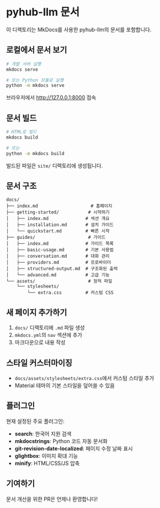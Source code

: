 # pyhub-llm 문서

이 디렉토리는 MkDocs를 사용한 pyhub-llm의 문서를 포함합니다.

## 로컬에서 문서 보기

```bash
# 개발 서버 실행
mkdocs serve

# 또는 Python 모듈로 실행
python -m mkdocs serve
```

브라우저에서 http://127.0.0.1:8000 접속

## 문서 빌드

```bash
# HTML로 빌드
mkdocs build

# 또는
python -m mkdocs build
```

빌드된 파일은 `site/` 디렉토리에 생성됩니다.

## 문서 구조

```
docs/
├── index.md                    # 홈페이지
├── getting-started/           # 시작하기
│   ├── index.md              # 섹션 개요
│   ├── installation.md       # 설치 가이드
│   └── quickstart.md         # 빠른 시작
├── guides/                    # 가이드
│   ├── index.md              # 가이드 목록
│   ├── basic-usage.md        # 기본 사용법
│   ├── conversation.md       # 대화 관리
│   ├── providers.md          # 프로바이더
│   ├── structured-output.md  # 구조화된 출력
│   └── advanced.md           # 고급 기능
└── assets/                    # 정적 파일
    └── stylesheets/
        └── extra.css         # 커스텀 CSS
```

## 새 페이지 추가하기

1. `docs/` 디렉토리에 `.md` 파일 생성
2. `mkdocs.yml`의 `nav` 섹션에 추가
3. 마크다운으로 내용 작성

## 스타일 커스터마이징

- `docs/assets/stylesheets/extra.css`에서 커스텀 스타일 추가
- Material 테마의 기본 스타일을 덮어쓸 수 있음

## 플러그인

현재 설정된 주요 플러그인:

- **search**: 한국어 지원 검색
- **mkdocstrings**: Python 코드 자동 문서화
- **git-revision-date-localized**: 페이지 수정 날짜 표시
- **glightbox**: 이미지 확대 기능
- **minify**: HTML/CSS/JS 압축

## 기여하기

문서 개선을 위한 PR은 언제나 환영합니다!